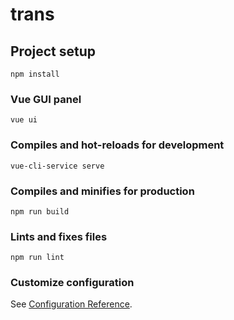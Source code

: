 # trans

## Project setup
```
npm install
```

### Vue GUI panel
```
vue ui
```

### Compiles and hot-reloads for development
```
vue-cli-service serve
```

### Compiles and minifies for production
```
npm run build
```

### Lints and fixes files
```
npm run lint
```

### Customize configuration
See [Configuration Reference](https://cli.vuejs.org/config/).
